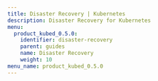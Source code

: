 ```yaml
---
title: Disaster Recovery | Kubernetes
description: Disaster Recovery for Kubernetes
menu:
  product_kubed_0.5.0:
    identifier: disaster-recovery
    parent: guides
    name: Disaster Recovery
    weight: 10
menu_name: product_kubed_0.5.0
---
```

